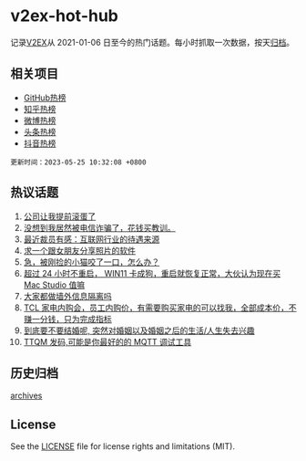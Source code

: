 # v2ex-hot-hub

 记录[V2EX](https://www.v2ex.com/)从 2021-01-06 日至今的热门话题。每小时抓取一次数据，按天[归档](archives)。
 
 ## 相关项目

- [GitHub热榜](https://github.com/lonnyzhang423/github-hot-hub)
- [知乎热榜](https://github.com/lonnyzhang423/zhihu-hot-hub)
- [微博热榜](https://github.com/lonnyzhang423/weibo-hot-hub)
- [头条热榜](https://github.com/lonnyzhang423/toutiao-hot-hub)
- [抖音热榜](https://github.com/lonnyzhang423/douyin-hot-hub)


 `更新时间：2023-05-25 10:32:08 +0800`

## 热议话题

1. [公司让我提前滚蛋了](https://www.v2ex.com/t/942502)
1. [没想到我居然被电信诈骗了，花钱买教训。](https://www.v2ex.com/t/942642)
1. [最近裁员有感：互联网行业的待遇来源](https://www.v2ex.com/t/942555)
1. [求一个跟女朋友分享照片的软件](https://www.v2ex.com/t/942572)
1. [急，被刚捡的小猫咬了一口，怎么办？](https://www.v2ex.com/t/942624)
1. [超过 24 小时不重启， WIN11 卡成狗，重启就恢复正常，大伙认为现在买 Mac Studio 值嘛](https://www.v2ex.com/t/942492)
1. [大家都做墙外信息隔离吗](https://www.v2ex.com/t/942525)
1. [TCL 家电内购会，员工内购价，有需要购买家电的可以找我，全部成本价，不赚一分钱，只为完成指标](https://www.v2ex.com/t/942563)
1. [到底要不要结婚呢, 突然对婚姻以及婚姻之后的生活/人生失去兴趣](https://www.v2ex.com/t/942620)
1. [TTQM 发码,可能是你最好的的 MQTT 调试工具](https://www.v2ex.com/t/942531)

## 历史归档

[archives](archives)

## License

See the [LICENSE](LICENSE) file for license rights and limitations (MIT).
